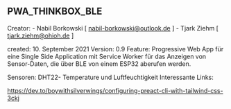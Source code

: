 ## PWA_THINKBOX_BLE

Creator: 
            - Nabil Borkowski [ nabil-borkowski@outlook.de ] 
            - Tjark Ziehm [ tjark.ziehm@ohioh.de ]

created: 10. September 2021
Version: 0.9
Feature: Progressive Web App für eine Single Side Application mit Service Worker für das Anzeigen von Sensor-Daten, die über BLE von einem ESP32 aberufen werden.

Sensoren: DHT22- Temperature und Luftfeuchtigkeit 
Interessante Links:

https://dev.to/boywithsilverwings/configuring-preact-cli-with-tailwind-css-3ckj